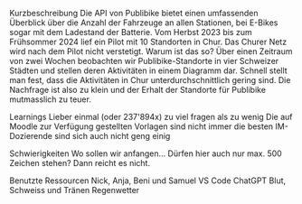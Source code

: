 Kurzbeschreibung
Die API von Publibike bietet einen umfassenden Überblick über die Anzahl der Fahrzeuge an allen Stationen, bei E-Bikes
sogar mit dem Ladestand der Batterie.
Vom Herbst 2023 bis zum Frühsommer 2024 lief ein Pilot mit 10 Standorten in Chur. Das Churer Netz wird nach dem Pilot
nicht verstetigt. Warum ist das so? Über einen Zeitraum von zwei Wochen beobachten wir Publibike-Standorte in vier
Schweizer Städten und stellen deren Aktivitäten in einem Diagramm dar. Schnell stellt man fest, dass die Aktivitäten
in Chur unterdurchschnittlich gering sind. Die Nachfrage ist also zu klein und der Erhalt der Standorte für Publibike
mutmasslich zu teuer.

Learnings
Lieber einmal (oder 237'894x) zu viel fragen als zu wenig
Die auf Moodle zur Verfügung gestellten Vorlagen sind nicht immer die besten
IM-Dozierende sind sich auch nicht geng einig

Schwierigkeiten
Wo sollen wir anfangen... Dürfen hier auch nur max. 500 Zeichen stehen? Dann reicht es nicht.

Benutzte Ressourcen
Nick, Anja, Beni und Samuel
VS Code
ChatGPT
Blut, Schweiss und Tränen
Regenwetter
